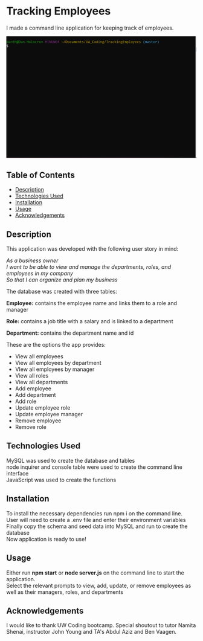 # Tracking Employees

I made a command line application for keeping track of employees.

![Tracking Employees](/assets/gif/trackingEmployees.gif)

## Table of Contents

* [Description](#description)
* [Technologies Used](#technologies)
* [Installation](#installation)
* [Usage](#usage)
* [Acknowledgements](#acknowledgements)

## Description

This application was developed with the following user story in mind:

*As a business owner\
I want to be able to view and manage the departments, roles, and employees in my company\
So that I can organize and plan my business*

The database was created with three tables:

**Employee:** contains the employee name and links them to a role and manager

**Role:** contains a job title with a salary and is linked to a department

**Department:** contains the department name and id

These are the options the app provides:
* View all employees
* View all employees by department
* VIew all employees by manager
* View all roles
* View all departments
* Add employee
* Add department
* Add role
* Update employee role
* Update employee manager
* Remove employee
* Remove role

## Technologies Used

MySQL was used to create the database and tables\
node inquirer and console table were used to create the command line interface\
JavaScript was used to create the functions

## Installation

To install the necessary dependencies run npm i on the command line.\
User will need to create a .env file and enter their environment variables\
Finally copy the schema and seed data into MySQL and run to create the database\
Now application is ready to use!

## Usage

Either run **npm start** or **node server.js** on the command line to start the application.\
Select the relevant prompts to view, add, update, or remove employees as well as their managers, roles, and departments

## Acknowledgements

I would like to thank UW Coding bootcamp. Special shoutout to tutor Namita Shenai, instructor John Young and TA's Abdul Aziz and Ben Vaagen.